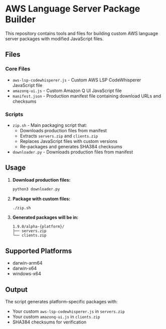 # AWS Language Server Package Builder

This repository contains tools and files for building custom AWS language server packages with modified JavaScript files.

## Files

### Core Files
- `aws-lsp-codewhisperer.js` - Custom AWS LSP CodeWhisperer JavaScript file
- `amazonq-ui.js` - Custom Amazon Q UI JavaScript file
- `manifest.json` - Production manifest file containing download URLs and checksums

### Scripts
- `zip.sh` - Main packaging script that:
  - Downloads production files from manifest
  - Extracts `servers.zip` and `clients.zip`
  - Replaces JavaScript files with custom versions
  - Re-packages and generates SHA384 checksums
- `downloader.py` - Downloads production files from manifest

## Usage

1. **Download production files:**
   ```bash
   python3 downloader.py
   ```

2. **Package with custom files:**
   ```bash
   ./zip.sh
   ```

3. **Generated packages will be in:**
   ```
   1.9.0/alpha-{platform}/
   ├── servers.zip
   └── clients.zip
   ```

## Supported Platforms
- darwin-arm64
- darwin-x64  
- windows-x64

## Output
The script generates platform-specific packages with:
- Your custom `aws-lsp-codewhisperer.js` in `servers.zip`
- Your custom `amazonq-ui.js` in `clients.zip`
- SHA384 checksums for verification 